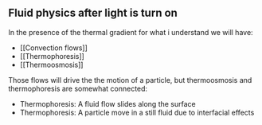 ## Fluid physics after light is turn on

In the presence of the thermal gradient for what i understand we will have: 

- [[Convection flows]]
- [[Thermophoresis]]
- [[Thermoosmosis]]

Those flows will drive the the motion of a particle, but thermoosmosis and thermophoresis are somewhat connected:

- Thermophoresis: A fluid flow slides along the surface
- Thermophoresis: A particle move in a still fluid due to interfacial effects
